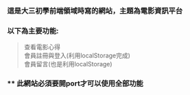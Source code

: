 ### 這是大三初學前端領域時寫的網站，主題為電影資訊平台
### 以下為主要功能:
> 查看電影心得  
> 會員註冊與登入(利用localStorage完成)  
> 會員留言(也是利用localStorage)

### ** 此網站必須要開port才可以使用全部功能
